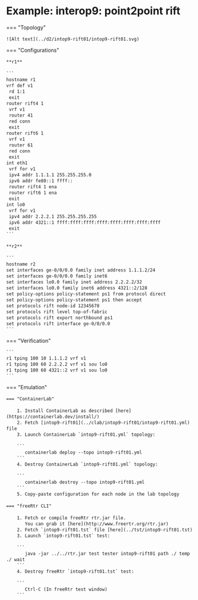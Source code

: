 # Example: interop9: point2point rift

=== "Topology"

    ![Alt text](../d2/intop9-rift01/intop9-rift01.svg)

=== "Configurations"

    **r1**

    ```
    hostname r1
    vrf def v1
     rd 1:1
     exit
    router rift4 1
     vrf v1
     router 41
     red conn
     exit
    router rift6 1
     vrf v1
     router 61
     red conn
     exit
    int eth1
     vrf for v1
     ipv4 addr 1.1.1.1 255.255.255.0
     ipv6 addr fe80::1 ffff::
     router rift4 1 ena
     router rift6 1 ena
     exit
    int lo0
     vrf for v1
     ipv4 addr 2.2.2.1 255.255.255.255
     ipv6 addr 4321::1 ffff:ffff:ffff:ffff:ffff:ffff:ffff:ffff
     exit
    ```

    **r2**

    ```
    hostname r2
    set interfaces ge-0/0/0.0 family inet address 1.1.1.2/24
    set interfaces ge-0/0/0.0 family inet6
    set interfaces lo0.0 family inet address 2.2.2.2/32
    set interfaces lo0.0 family inet6 address 4321::2/128
    set policy-options policy-statement ps1 from protocol direct
    set policy-options policy-statement ps1 then accept
    set protocols rift node-id 12345678
    set protocols rift level top-of-fabric
    set protocols rift export northbound ps1
    set protocols rift interface ge-0/0/0.0
    ```

=== "Verification"

    ```
    r1 tping 100 10 1.1.1.2 vrf v1
    r1 tping 100 60 2.2.2.2 vrf v1 sou lo0
    r1 tping 100 60 4321::2 vrf v1 sou lo0
    ```

=== "Emulation"

    === "ContainerLab"

        1. Install ContainerLab as described [here](https://containerlab.dev/install/)  
        2. Fetch [intop9-rift01](../clab/intop9-rift01/intop9-rift01.yml) file  
        3. Launch ContainerLab `intop9-rift01.yml` topology:  

        ```
           containerlab deploy --topo intop9-rift01.yml  
        ```
        4. Destroy ContainerLab `intop9-rift01.yml` topology:  

        ```
           containerlab destroy --topo intop9-rift01.yml  
        ```
        5. Copy-paste configuration for each node in the lab topology

    === "freeRtr CLI"

        1. Fetch or compile freeRtr rtr.jar file.  
           You can grab it [here](http://www.freertr.org/rtr.jar)  
        2. Fetch `intop9-rift01.tst` file [here](../tst/intop9-rift01.tst)  
        3. Launch `intop9-rift01.tst` test:  

        ```
           java -jar ../../rtr.jar test tester intop9-rift01 path ./ temp ./ wait
        ```
        4. Destroy freeRtr `intop9-rift01.tst` test:  

        ```
           Ctrl-C (In freeRtr test window)
        ```

